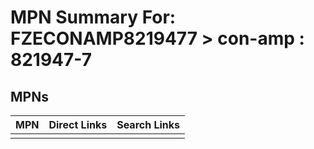 



# MPN Summary For: FZECONAMP8219477 > con-amp : 821947-7

## MPNs
  

|MPN|Direct Links|Search Links|
| :--- | :--- | :--- |
||||
